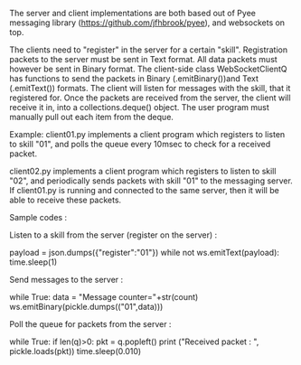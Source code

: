 The server and client implementations are both based out of Pyee messaging library (https://github.com/jfhbrook/pyee), and websockets on top.

The clients need to "register" in the server for a certain "skill". Registration packets to the server must be sent in Text format. All data packets must however be sent in Binary format. The client-side class WebSocketClientQ has functions to send the packets in Binary (.emitBinary())and Text (.emitText()) formats. The client will listen for messages with the skill, that it registered for. Once the packets are received from the server, the client will receive it in, into a collections.deque() object. The user program must manually pull out each item from the deque. 

Example:
client01.py implements a client program which registers to listen to skill "01", and polls the queue every 10msec to check for a received packet.

client02.py implements a client program which registers to listen to skill "02", and periodically sends packets with skill "01" to the messaging server. If client01.py is running and connected to the same server, then it will be able to receive these packets.

Sample codes :

Listen to a skill from the server (register on the server) :

payload = json.dumps({"register":"01"})
while not ws.emitText(payload):
        time.sleep(1)


Send messages to the server :

while True:
       data = "Message counter="+str(count)
       ws.emitBinary(pickle.dumps(("01",data)))



Poll the queue for packets from the server :

while True:
      if len(q)>0:
             pkt = q.popleft()
                    print ("Received packet : ", pickle.loads(pkt))
                    time.sleep(0.010)





